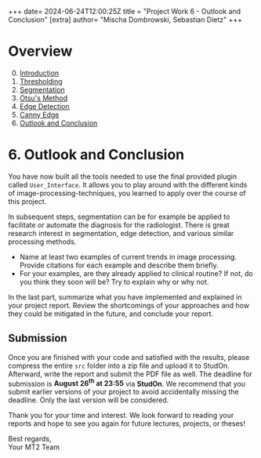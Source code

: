 +++
date= 2024-06-24T12:00:25Z
title = "Project Work 6 - Outlook and Conclusion"
[extra]
author= "Mischa Dombrowski, Sebastian Dietz"
+++

# Overview

0) [Introduction](../introduction)
1) [Thresholding](../thresholding)
2) [Segmentation](../segmentation)
3) [Otsu's Method](../otsu)
4) [Edge Detection](../edgedetection) 
5) [Canny Edge](../cannyedge) 
6) [Outlook and Conclusion](../conclusion)


# 6. Outlook and Conclusion
You have now built all the tools needed to use the final provided plugin called `User_Interface`. 
It allows you to play around with the different kinds of image-processing-techniques, you learned to apply over the course of this project.

In subsequent steps, segmentation can be for example be applied to facilitate or automate the diagnosis for the radiologist.
There is great research interest in segmentation, edge detection, and various similar processing methods.

* Name at least two examples of current trends in image processing. Provide citations for each example and describe them briefly.
* For your examples, are they already applied to clinical routine? If not, do you think they soon will be? Try to explain why or why not.

In the last part, summarize what you have implemented and explained in your project report. Review the shortcomings of your approaches and how they could be mitigated in the future, and conclude your report.

## Submission 

Once you are finished with your code and satisfied with the results, please compress the entire `src` folder into a zip file and upload it to StudOn. 
Afterward, write the report and submit the PDF file as well. 
The deadline for submission is **August 26<sup>th</sup> at 23:55** via **StudOn**. We recommend that you submit earlier versions of your project to avoid accidentally missing the deadline. Only the last version will be considered.

Thank you for your time and interest. We look forward to reading your reports and hope to see you again for future lectures, projects, or theses! 

Best regards,  
Your MT2 Team

